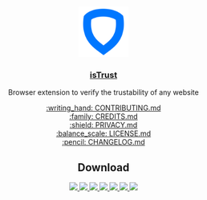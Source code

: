 <div align="center">
    <img
        src="https://github.com/Internet-Society-Belgium/isTrust/blob/main/assets/icons/icon.svg"
        width="100px"
        alt="isTrust"
    />
</div>

<h3 align="center">
    <a href="https://www.istrust.org/">isTrust</a>
</h3>

<p align="center">
    Browser extension to verify the trustability of any website
</p>

<div align="center">
    <a
        href="https://github.com/Internet-Society-Belgium/isTrust/blob/main/CONTRIBUTING.md"
    >
        :writing_hand: CONTRIBUTING.md
    </a>
</div>

<div align="center">
    <a
        href="https://github.com/Internet-Society-Belgium/isTrust/blob/main/CREDITS.md"
    >
        :family: CREDITS.md
    </a>
</div>

<div align="center">
    <a
        href="https://github.com/Internet-Society-Belgium/isTrust/blob/main/PRIVACY.md"
    >
        :shield: PRIVACY.md
    </a>
</div>

<div align="center">
    <a
        href="https://github.com/Internet-Society-Belgium/isTrust/blob/main/LICENSE.md"
    >
        :balance_scale: LICENSE.md
    </a>
</div>

<div align="center">
    <a
        href="https://github.com/Internet-Society-Belgium/isTrust/blob/main/CHANGELOG.md"
    >
        :pencil: CHANGELOG.md
    </a>
</div>

<h2 align="center">Download</h2>

<div align="center">
    <a
        href="https://chrome.google.com/webstore/detail/istrust/kinlknncggaihnhdcalijdmpbhbflalm"
        title="Chrome"
    >
        <img
            src="https://upload.wikimedia.org/wikipedia/commons/a/a5/Google_Chrome_icon_%28September_2014%29.svg"
            width="40px"
        />
    </a>
    <a
        href="https://addons.mozilla.org/firefox/addon/istrust/?utm_source=github.com"
        title="Firefox"
    >
        <img
            src="https://upload.wikimedia.org/wikipedia/commons/2/28/Firefox_logo%2C_2017.svg"
            width="40px"
        />
    </a>
    <a
        href="https://microsoftedge.microsoft.com/addons/detail/cphlaknpjmlpfaejjabjlgnekfkebeoo"
        title="Edge"
    >
        <img
            src="https://upload.wikimedia.org/wikipedia/commons/9/98/Microsoft_Edge_logo_%282019%29.svg"
            width="40px"
        />
    </a>
    <a
        href="https://chrome.google.com/webstore/detail/istrust/kinlknncggaihnhdcalijdmpbhbflalm"
        title="Opera"
    >
        <img
            src="https://upload.wikimedia.org/wikipedia/commons/4/49/Opera_2015_icon.svg"
            width="40px"
        />
    </a>
    <a
        href="https://chrome.google.com/webstore/detail/istrust/kinlknncggaihnhdcalijdmpbhbflalm"
        title="Brave"
    >
        <img
            src="https://upload.wikimedia.org/wikipedia/commons/c/c4/Brave_lion.png"
            width="40px"
        />
    </a>
    <a
        href="https://chrome.google.com/webstore/detail/istrust/kinlknncggaihnhdcalijdmpbhbflalm"
        title="Vivaldi"
    >
        <img
            src="https://upload.wikimedia.org/wikipedia/commons/e/e4/Vivaldi_web_browser_logo.svg"
            width="40px"
        />
    </a>
    <a
        href="https://addons.mozilla.org/firefox/addon/istrust/?utm_source=github.com"
        title="Tor browser"
    >
        <img
            src="https://upload.wikimedia.org/wikipedia/commons/c/c9/Tor_Browser_icon.svg"
            width="40px"
        />
    </a>
</div>
